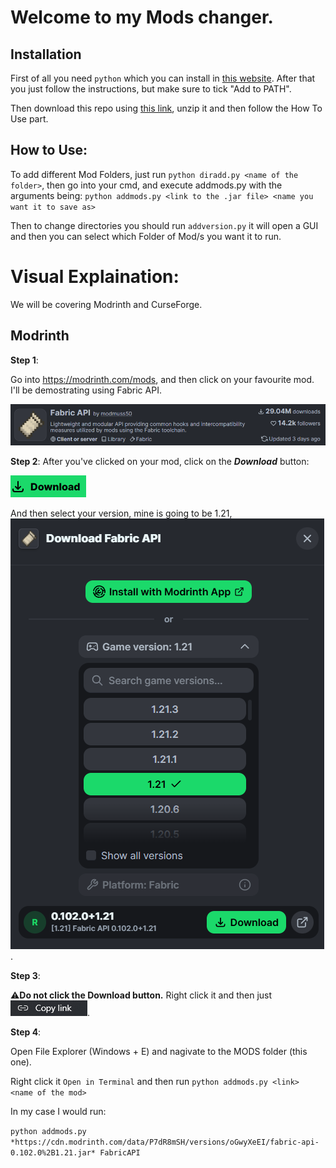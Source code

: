 # Welcome to my Mods changer.

## Installation
First of all you need `python` which you can install in [this website](https://www.python.org/downloads/). After that you just follow the instructions, but make sure to tick "Add to PATH".

Then download this repo using [this link](https://github.com/iSimpp/MODS/archive/refs/heads/main.zip), unzip it and then follow the How To Use part.


## How to Use:
To add different Mod Folders, just run `python diradd.py <name of the folder>`, then go into your cmd, and execute addmods.py with the arguments being: `python addmods.py <link to the .jar file> <name you want it to save as>`

Then to change directories you should run `addversion.py` it will open a GUI and then you can select which Folder of Mod/s you want it to run.

# Visual Explaination:
We will be covering Modrinth and CurseForge.


## Modrinth
**Step 1**:

Go into https://modrinth.com/mods, and then click on your favourite mod. I'll be demostrating using Fabric API.

![Fabric API](assets\FabricAPI.png)

**Step 2**:
After you've clicked on your mod, click on the ***Download*** button:

![Download button](assets/download.png)

And then select your version, mine is going to be 1.21, ![](assets/download2.png).

**Step 3**:

⚠️**Do not click the Download button.** Right click it and then just
![Copy link](assets/copylink.png).

**Step 4**:

Open File Explorer (Windows + E) and nagivate to the MODS folder (this one).

Right click it `Open in Terminal` and then run `python addmods.py <link> <name of the mod>`

In my case I would run:

`python addmods.py *https://cdn.modrinth.com/data/P7dR8mSH/versions/oGwyXeEI/fabric-api-0.102.0%2B1.21.jar* FabricAPI`